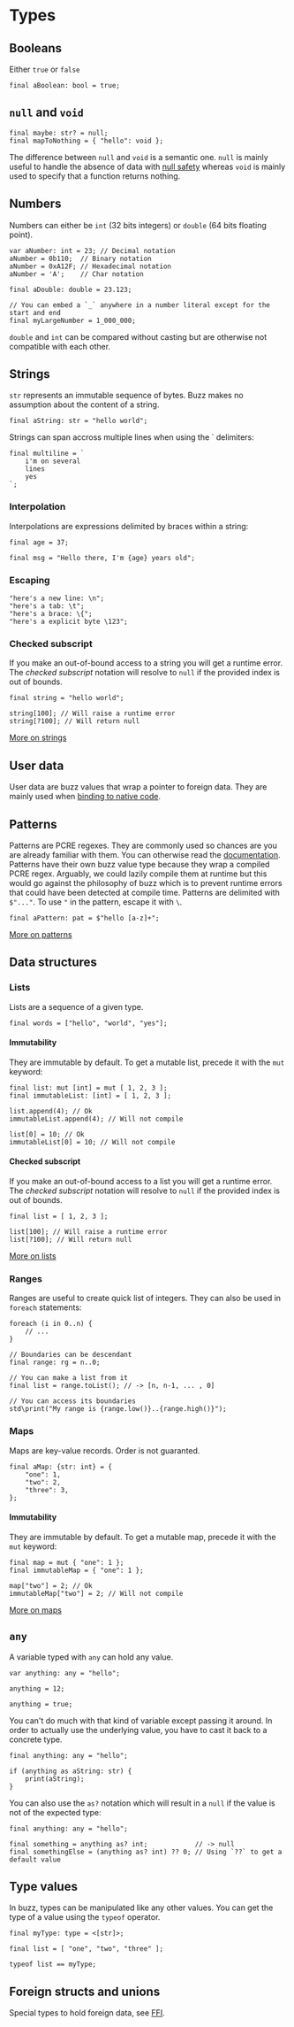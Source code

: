 # Types

## Booleans
Either `true` or `false`
```buzz
final aBoolean: bool = true;
```

##  `null` and `void`
```buzz
final maybe: str? = null;
final mapToNothing = { "hello": void };  
```
The difference between `null` and `void` is a semantic one. `null` is mainly useful to handle the absence of data with [null safety](/guide/null-safety.html) whereas `void` is mainly used to specify that a function returns nothing.

## Numbers
Numbers can either be `int` (32 bits integers) or `double` (64 bits floating point).
```buzz
var aNumber: int = 23; // Decimal notation
aNumber = 0b110;  // Binary notation
aNumber = 0xA12F; // Hexadecimal notation
aNumber = 'A';    // Char notation

final aDouble: double = 23.123;

// You can embed a `_` anywhere in a number literal except for the start and end
final myLargeNumber = 1_000_000;
```

`double` and `int` can be compared without casting but are otherwise not compatible with each other.

## Strings
`str` represents an immutable sequence of bytes. Buzz makes no assumption about the content of a string.
```buzz
final aString: str = "hello world";
```

Strings can span accross multiple lines when using the ` delimiters:
```buzz
final multiline = `
    i'm on several
    lines
    yes
`;
```

### Interpolation
Interpolations are expressions delimited by braces within a string:
```buzz
final age = 37;

final msg = "Hello there, I'm {age} years old";
```

### Escaping
```buzz
"here's a new line: \n";
"here's a tab: \t";
"here's a brace: \{";
"here's a explicit byte \123";
```

### Checked subscript
If you make an out-of-bound access to a string you will get a runtime error. The _checked subscript_ notation will resolve to `null` if the provided index is out of bounds.
```buzz
final string = "hello world";

string[100]; // Will raise a runtime error
string[?100]; // Will return null
```

[More on strings](/reference/builtins/strings.html)

## User data
User data are buzz values that wrap a pointer to foreign data. They are mainly used when [binding to native code](/guide/calling-native-code.html).

## Patterns
Patterns are PCRE regexes. They are commonly used so chances are you are already familiar with them. You can otherwise read the [documentation](https://www.pcre.org/).
Patterns have their own buzz value type because they wrap a compiled PCRE regex. Arguably, we could lazily compile them at runtime but this would go against the philosophy of buzz which is to prevent runtime errors that could have been detected at compile time.
Patterns are delimited with `$"..."`. To use `"` in the pattern, escape it with `\`.
```buzz
final aPattern: pat = $"hello [a-z]+";
```
[More on patterns](/reference/builtins/patterns.html)

## Data structures

### Lists
Lists are a sequence of a given type.
```buzz
final words = ["hello", "world", "yes"];
```

#### Immutability
They are immutable by default. To get a mutable list, precede it with the `mut` keyword:
```buzz
final list: mut [int] = mut [ 1, 2, 3 ];
final immutableList: [int] = [ 1, 2, 3 ];

list.append(4); // Ok
immutableList.append(4); // Will not compile

list[0] = 10; // Ok
immutableList[0] = 10; // Will not compile
```

#### Checked subscript
If you make an out-of-bound access to a list you will get a runtime error. The _checked subscript_ notation will resolve to `null` if the provided index is out of bounds.
```buzz
final list = [ 1, 2, 3 ];

list[100]; // Will raise a runtime error
list[?100]; // Will return null
```

[More on lists](/reference/builtins/lists.html)

### Ranges
Ranges are useful to create quick list of integers. They can also be used in `foreach` statements:
```buzz
foreach (i in 0..n) {
    // ...
}

// Boundaries can be descendant
final range: rg = n..0;

// You can make a list from it
final list = range.toList(); // -> [n, n-1, ... , 0]

// You can access its boundaries
std\print("My range is {range.low()}..{range.high()}");
```

### Maps
Maps are key-value records. Order is not guaranted.
```buzz
final aMap: {str: int} = {
    "one": 1,
    "two": 2,
    "three": 3,
};
```

#### Immutability
They are immutable by default. To get a mutable map, precede it with the `mut` keyword:
```buzz
final map = mut { "one": 1 };
final immutableMap = { "one": 1 };

map["two"] = 2; // Ok
immutableMap["two"] = 2; // Will not compile
```

[More on maps](/reference/builtins/maps.html)

## `any`

A variable typed with `any` can hold any value.
```buzz
var anything: any = "hello";

anything = 12;

anything = true;
```
You can't do much with that kind of variable except passing it around.
In order to actually use the underlying value, you have to cast it back to a concrete type.
```buzz
final anything: any = "hello";

if (anything as aString: str) {
    print(aString);
}
```
You can also use the `as?` notation which will result in a `null` if the value is not of the expected type:


```buzz
final anything: any = "hello";

final something = anything as? int;            // -> null
final somethingElse = (anything as? int) ?? 0; // Using `??` to get a default value
```

## Type values

In buzz, types can be manipulated like any other values. You can get the type of a value using the `typeof` operator.
```buzz
final myType: type = <[str]>;

final list = [ "one", "two", "three" ];

typeof list == myType;
```

## Foreign structs and unions

Special types to hold foreign data, see [FFI](/guide/ffi.html).

